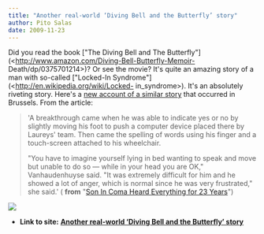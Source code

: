 ```yaml
---
title: "Another real-world ‘Diving Bell and the Butterfly’ story"
author: Pito Salas
date: 2009-11-23
---
```




Did you read the book ["The Diving Bell and The
Butterfly"](<http://www.amazon.com/Diving-Bell-Butterfly-Memoir-
Death/dp/0375701214>)? Or see the movie? It's quite an amazing story of a man
with so-called ["Locked-In Syndrome"](<http://en.wikipedia.org/wiki/Locked-
in_syndrome>). It's an absolutely riveting story. Here's a [new account of a
similar
story](<http://news.yahoo.com/s/ap/20091123/ap_on_he_me/eu_belgium_coma_recovery>)
that occurred in Brussels. From the article:

> 'A breakthrough came when he was able to indicate yes or no by slightly
> moving his foot to push a computer device placed there by Laureys' team.
> Then came the spelling of words using his finger and a touch-screen attached
> to his wheelchair.
>
> "You have to imagine yourself lying in bed wanting to speak and move but
> unable to do so — while in your head you are OK," Vanhaudenhuyse said. "It
> was extremely difficult for him and he showed a lot of anger, which is
> normal since he was very frustrated," she said.' ( **from** "[Son In Coma
> Heard Everything for 23
> Years](<http://news.yahoo.com/s/ap/20091123/ap_on_he_me/eu_belgium_coma_recovery>)")

![](https://i0.wp.com/img.zemanta.com/pixy.gif?w=584)


* **Link to site:** **[Another real-world ‘Diving Bell and the Butterfly’ story](None)**
